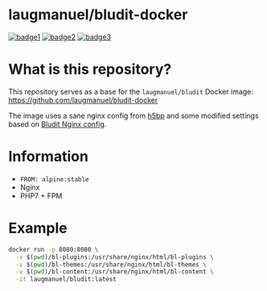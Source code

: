 # laugmanuel/bludit-docker

[![badge1](https://img.shields.io/docker/cloud/build/laugmanuel/bludit?style=flat-square&logo=appveyor)](https://hub.docker.com/r/laugmanuel/bludit)
[![badge2](https://img.shields.io/docker/cloud/automated/laugmanuel/bludit?style=flat-square&logo=appveyor)](https://hub.docker.com/r/laugmanuel/bludit)
[![badge3](https://img.shields.io/docker/pulls/laugmanuel/bludit?style=flat-square&logo=appveyor)](https://hub.docker.com/r/laugmanuel/bludit)

# What is this repository?

This repository serves as a base for the `laugmanuel/bludit` Docker image: https://github.com/laugmanuel/bludit-docker

The image uses a sane nginx config from [h5bp](https://github.com/h5bp/server-configs-nginx) and some modified settings based on [Bludit Nginx config](https://docs.bludit.com/en/webservers/nginx).

# Information

- `FROM: alpine:stable`
- Nginx
- PHP7 + FPM

# Example

```sh
docker run -p 8080:8080 \
  -v $(pwd)/bl-plugins:/usr/share/nginx/html/bl-plugins \
  -v $(pwd)/bl-themes:/usr/share/nginx/html/bl-themes \
  -v $(pwd)/bl-content:/usr/share/nginx/html/bl-content \
  -it laugmanuel/bludit:latest
```
